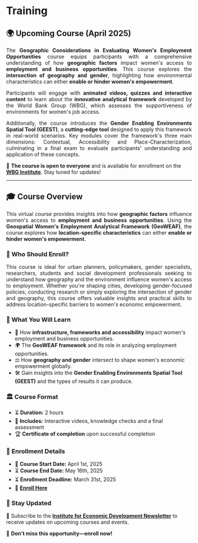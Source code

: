# Training

## 🌍 Upcoming Course (April 2025)

<p align="justify">
The <strong>Geographic Considerations in Evaluating Women's Employment Opportunities</strong> course equips participants with a comprehensive understanding of how <strong>geographic factors</strong> impact women's access to <strong>employment and business opportunities</strong>. This course explores the <strong>intersection of geography and gender</strong>, highlighting how environmental characteristics can either <strong>enable or hinder women's empowerment</strong>.
</p>

<p align="justify">
Participants will engage with <strong>animated videos, quizzes and interactive content</strong> to learn about the <strong>innovative analytical framework</strong> developed by the World Bank Group (WBG), which assesses the supportiveness of environments for women's job access.
</p>

<p align="justify">
Additionally, the course introduces the <strong>Gender Enabling Environments Spatial Tool (GEEST)</strong>, a <strong>cutting-edge tool</strong> designed to apply this framework in real-world scenarios. Key modules cover the framework's three main dimensions: Contextual, Accessibility and Place-Characterization, culminating in a final exam to evaluate participants' understanding and application of these concepts.
</p>

📢 **The course is open to everyone** and is available for enrollment on the **[WBG Institute](https://wbginstitute.learnworlds.com/home)**. Stay tuned for updates!

---

## 🎓 Course Overview

<p align="justify">
This virtual course provides insights into how <strong>geographic factors</strong> influence women's access to <strong>employment and business opportunities</strong>. Using the <strong>Geospatial Women's Employment Analytical Framework (GeoWEAF)</strong>, the course explores how <strong>location-specific characteristics</strong> can either <strong>enable or hinder women's empowerment</strong>.
</p>

### 👥 Who Should Enroll?

<p align="justify">
This course is ideal for urban planners, policymakers, gender specialists, researchers, students and social development professionals seeking to understand how geography and the environment influence women's access to employment. Whether you're shaping cities, developing gender-focused policies, conducting research or simply exploring the intersection of gender and geography, this course offers valuable insights and practical skills to address location-specific barriers to women's economic empowerment.
</p>

### 🎯 What You Will Learn
- 📍 How **infrastructure, frameworks and accessibility** impact women's employment and business opportunities.
- 🌍 The **GeoWEAF framework** and its role in analyzing employment opportunities.
- ⚖️ How **geography and gender** intersect to shape women's economic empowerment globally.
- 🛠️ Gain insights into the **Gender Enabling Environments Spatial Tool (GEEST)** and the types of results it can produce.

### 🏛️ Course Format
- ⏳ **Duration:** 2 hours
- 🎥 **Includes:** Interactive videos, knowledge checks and a final assessment
- 🏆 **Certificate of completion** upon successful completion

### 📅 Enrollment Details
- 📆 **Course Start Date:** April 1st, 2025
- ⏳ **Course End Date:** May 16th, 2025
- ⏳ **Enrollment Deadline:** March 31st, 2025
- 🔗 **[Enroll Here](https://courses.wbginstitute.org/course/geospatial-data-women-employment)**

### 📢 Stay Updated
📩 Subscribe to the **[Institute for Economic Development Newsletter](https://www.worldbank.org/en/newsletter-subscription?ifiifed=true)** to receive updates on upcoming courses and events.

🚀 **Don’t miss this opportunity—enroll now!**
